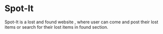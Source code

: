 # Spot-It
Spot-It is a lost and found website , where user can come and post their lost items or search for their lost items in found section.
